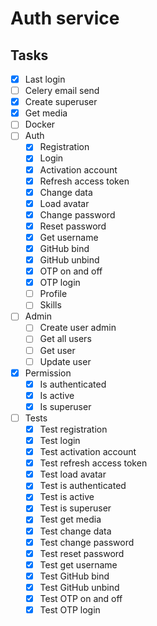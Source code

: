 # Auth service

## Tasks

- [x] Last login
- [ ] Celery email send
- [x] Create superuser
- [x] Get media
- [ ] Docker
- [ ] Auth
    - [x] Registration
    - [x] Login
    - [x] Activation account
    - [x] Refresh access token
    - [x] Change data
    - [x] Load avatar
    - [x] Change password
    - [x] Reset password
    - [x] Get username
    - [x] GitHub bind
    - [x] GitHub unbind
    - [x] OTP on and off
    - [x] OTP login
    - [ ] Profile
    - [ ] Skills
- [ ] Admin
  - [ ] Create user admin
  - [ ] Get all users
  - [ ] Get user
  - [ ] Update user
- [x] Permission
    - [x] Is authenticated
    - [x] Is active
    - [x] Is superuser
- [ ] Tests
    - [x] Test registration
    - [x] Test login
    - [x] Test activation account
    - [x] Test refresh access token
    - [x] Test load avatar
    - [x] Test is authenticated
    - [x] Test is active
    - [x] Test is superuser
    - [x] Test get media
    - [x] Test change data
    - [x] Test change password
    - [x] Test reset password
    - [x] Test get username
    - [x] Test GitHub bind
    - [x] Test GitHub unbind
    - [x] Test OTP on and off
    - [x] Test OTP login
